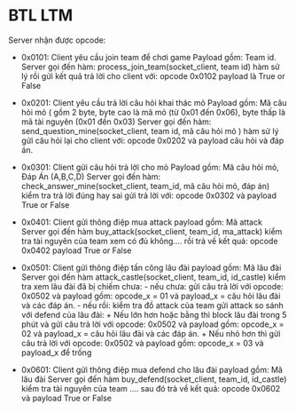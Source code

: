 # BTL LTM

Server nhận được opcode:

+ 0x0101: Client yêu cầu join team để chơi game
	Payload gồm: Team id.
	Server gọi đến hàm: process_join_team(socket_client, team id) hàm sử lý rồi gửi kết quả trả lời cho client với:
	opcode 0x0102 payload là True or False
	
+ 0x0201: Client yêu cầu trả lời câu hỏi khai thác mỏ
	Payload gồm: Mã câu hỏi mỏ ( gồm 2 byte, byte cao là mã mỏ (từ 0x01 đến 0x06), byte thấp là mã tài nguyên (0x01 đến 0x03)
	Server gọi đến hàm: send_question_mine(socket_client, team id, mã câu hỏi mỏ ) hàm sử lý gửi câu hỏi lại cho client với:
	opcode 0x0202 và payload câu hỏi và đáp án.
	
+ 0x0301: Client gửi câu hỏi trả lời cho mỏ
	Payload gồm: Mã câu hỏi mỏ, Đáp Án (A,B,C,D)
	Server gọi đến hàm: check_answer_mine(socket_client, team_id, mã câu hỏi mỏ, đáp án) kiểm tra trả lời đúng hay sai gửi trả lời với:
	opcode 0x0302 và payload True or False

+ 0x0401: Client gửi thông điệp mua attack
	payload gồm: Mã attack
	Server gọi đến hàm buy_attack(socket_client, team_id, ma_attack) kiểm tra tài nguyên của team xem có đủ không.... rồi trả về kết quả:
	opcode 0x0402 payload True or False

+ 0x0501: Client gửi thông điệp tấn công lâu đài
	payload gồm: Mã lâu đài
	Server gọi đến hàm attack_castle(socket_client, team_id, id_castle) kiểm tra xem lâu đài đã bị chiếm chưa:
		- nếu chưa: gửi câu trả lời với opcode: 0x0502 và payload gồm: opcode_x = 01 và payload_x = câu hỏi lâu đài và các đáp án.
		- nếu rồi: kiểm tra đồ attack của team gửi attack so sánh với defend của lâu đài:
			+ Nếu lớn hơn hoặc bằng thì block lâu đài trong 5 phút và gửi câu trả lời với opcode: 0x0502 và payload gồm: opcode_x = 02 và payload_x = câu hỏi lâu đài và các đáp án.
			+ Nếu nhỏ hơn thì gửi câu trả lời với opcode: 0x0502 và payload gồm: opcode_x = 03 và payload_x để trống

+ 0x0601: Client gửi thông điệp mua defend cho lâu đài
	payload gồm: Mã lâu đài
	Server gọi đến hàm buy_defend(socket_client, team_id, id_castle) kiểm tra tài nguyên của team .... sau đó trả về kết quả:
	opcode 0x0602 và payload True or False

